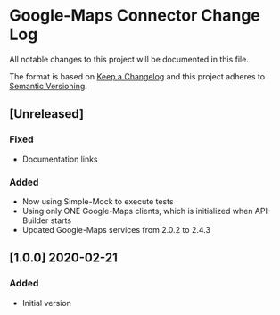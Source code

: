 # Google-Maps Connector Change Log
All notable changes to this project will be documented in this file.

The format is based on [Keep a Changelog](http://keepachangelog.com/)
and this project adheres to [Semantic Versioning](http://semver.org/).

## [Unreleased]
### Fixed
- Documentation links

### Added
- Now using Simple-Mock to execute tests
- Using only ONE Google-Maps clients, which is initialized when API-Builder starts
- Updated Google-Maps services from 2.0.2 to 2.4.3

## [1.0.0] 2020-02-21
### Added
- Initial version
